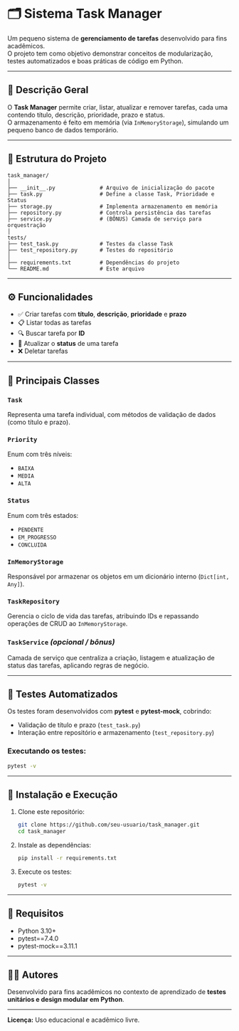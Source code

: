 # 🗂️ Sistema Task Manager

Um pequeno sistema de **gerenciamento de tarefas** desenvolvido para fins acadêmicos.  
O projeto tem como objetivo demonstrar conceitos de modularização, testes automatizados e boas práticas de código em Python.

---

## 📘 Descrição Geral

O **Task Manager** permite criar, listar, atualizar e remover tarefas, cada uma contendo título, descrição, prioridade, prazo e status.  
O armazenamento é feito em memória (via `InMemoryStorage`), simulando um pequeno banco de dados temporário.

---

## 🧩 Estrutura do Projeto

```
task_manager/
│
├── __init__.py              # Arquivo de inicialização do pacote
├── task.py                  # Define a classe Task, Prioridade e Status
├── storage.py               # Implementa armazenamento em memória
├── repository.py            # Controla persistência das tarefas
├── service.py               # (BÔNUS) Camada de serviço para orquestração
│
tests/
├── test_task.py             # Testes da classe Task
├── test_repository.py       # Testes do repositório
│
├── requirements.txt         # Dependências do projeto
└── README.md                # Este arquivo
```

---

## ⚙️ Funcionalidades

- ✅ Criar tarefas com **título**, **descrição**, **prioridade** e **prazo**
- 📋 Listar todas as tarefas
- 🔍 Buscar tarefa por **ID**
- 🔄 Atualizar o **status** de uma tarefa
- ❌ Deletar tarefas

---

## 🧠 Principais Classes

### `Task`
Representa uma tarefa individual, com métodos de validação de dados (como título e prazo).

### `Priority`
Enum com três níveis:
- `BAIXA`
- `MEDIA`
- `ALTA`

### `Status`
Enum com três estados:
- `PENDENTE`
- `EM_PROGRESSO`
- `CONCLUIDA`

### `InMemoryStorage`
Responsável por armazenar os objetos em um dicionário interno (`Dict[int, Any]`).

### `TaskRepository`
Gerencia o ciclo de vida das tarefas, atribuindo IDs e repassando operações de CRUD ao `InMemoryStorage`.

### `TaskService` *(opcional / bônus)*
Camada de serviço que centraliza a criação, listagem e atualização de status das tarefas, aplicando regras de negócio.

---

## 🧪 Testes Automatizados

Os testes foram desenvolvidos com **pytest** e **pytest-mock**, cobrindo:
- Validação de título e prazo (`test_task.py`)
- Interação entre repositório e armazenamento (`test_repository.py`)

### Executando os testes:

```bash
pytest -v
```

---

## 🧰 Instalação e Execução

1. Clone este repositório:
   ```bash
   git clone https://github.com/seu-usuario/task_manager.git
   cd task_manager
   ```

2. Instale as dependências:
   ```bash
   pip install -r requirements.txt
   ```

3. Execute os testes:
   ```bash
   pytest -v
   ```

---

## 🧾 Requisitos

- Python 3.10+
- pytest==7.4.0  
- pytest-mock==3.11.1  

---

## 👨‍💻 Autores

Desenvolvido para fins acadêmicos no contexto de aprendizado de **testes unitários e design modular em Python**.

---

**Licença:** Uso educacional e acadêmico livre.
